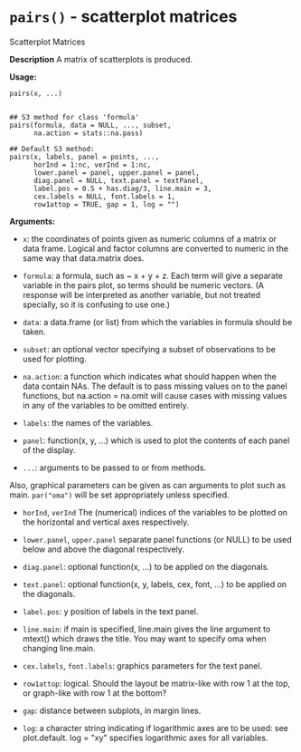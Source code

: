 # `pairs()` - scatterplot matrices

Scatterplot Matrices

**Description**
A matrix of scatterplots is produced.

**Usage:**

~~~~
pairs(x, ...)


## S3 method for class 'formula'
pairs(formula, data = NULL, ..., subset,
      na.action = stats::na.pass)

## Default S3 method:
pairs(x, labels, panel = points, ...,
      horInd = 1:nc, verInd = 1:nc,
      lower.panel = panel, upper.panel = panel,
      diag.panel = NULL, text.panel = textPanel,
      label.pos = 0.5 + has.diag/3, line.main = 3,
      cex.labels = NULL, font.labels = 1,
      row1attop = TRUE, gap = 1, log = "")
~~~~


**Arguments:**

- `x`: the coordinates of points given as numeric columns of a matrix or data frame. Logical and
factor columns are converted to numeric in the same way that data.matrix does.

- `formula`: a formula, such as ~ x + y + z. Each term will give a separate variable in the pairs
plot, so terms should be numeric vectors. (A response will be interpreted as another variable, but
not treated specially, so it is confusing to use one.)

- `data`: a data.frame (or list) from which the variables in formula should be taken.

- `subset`: an optional vector specifying a subset of observations to be used for plotting.

- `na.action`: a function which indicates what should happen when the data contain NAs. The default
is to pass missing values on to the panel functions, but na.action = na.omit will cause cases with
missing values in any of the variables to be omitted entirely.

- `labels`: the names of the variables.

- `panel`: function(x, y, ...) which is used to plot the contents of each panel of the display.

- `...`: arguments to be passed to or from methods.

Also, graphical parameters can be given as can arguments to plot such as main. `par("oma")` will be set appropriately unless specified.

- `horInd`, `verInd`
The (numerical) indices of the variables to be plotted on the horizontal and vertical axes respectively.

- `lower.panel`, `upper.panel`
separate panel functions (or NULL) to be used below and above the diagonal respectively.

- `diag.panel`: optional function(x, ...) to be applied on the diagonals.

- `text.panel`: optional function(x, y, labels, cex, font, ...) to be applied on the diagonals.

- `label.pos`: y position of labels in the text panel.

- `line.main`: if main is specified, line.main gives the line argument to mtext() which draws the
title. You may want to specify oma when changing line.main.

- `cex.labels`, `font.labels`: graphics parameters for the text panel.

- `row1attop`: logical. Should the layout be matrix-like with row 1 at the top, or graph-like with row 1 at the bottom?

- `gap`: distance between subplots, in margin lines.

- `log`: a character string indicating if logarithmic axes are to be used: see plot.default.  log =
    "xy" specifies logarithmic axes for all variables.
